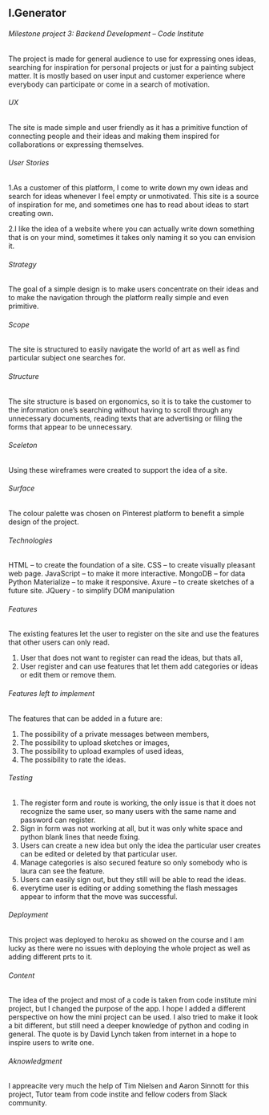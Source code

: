## I.Generator

###### Milestone project 3: Backend Development – Code Institute

The project is made for general audience to use for expressing ones ideas, searching for inspiration 
for personal projects or just for a painting subject matter. It is mostly based on user input 
and customer experience where everybody can participate or come in a search of motivation.

###### UX

The site is made simple and user friendly as it has a primitive function 
of connecting people and their ideas and making them inspired for collaborations or expressing themselves.

###### User Stories

1.As a customer of this platform, I come to write down my own ideas and search for ideas 
whenever I feel empty or unmotivated. This site is a source of inspiration for me, 
and sometimes one has to read about ideas to start creating own.

2.I like the idea of a website where you can actually write down something that is on your mind, 
sometimes it takes only naming it so you can envision it.

###### Strategy

The goal of a simple design is to make users concentrate on their ideas 
and to make the navigation through the platform really simple and even primitive. 

###### Scope

The site is structured to easily navigate the world of art as well as find particular subject one searches for.

###### Structure

The site structure is based on ergonomics, so it is to take the customer to the information 
one’s searching without having to scroll through any unnecessary documents, 
reading texts that are advertising or filing the forms that appear to be unnecessary. 

###### Sceleton

Using these wireframes were created to support the idea of a site.

###### Surface

The colour palette was chosen on Pinterest platform to benefit a simple design of the project.

###### Technologies

HTML – to create the foundation of a site.
CSS – to create visually pleasant web page.
JavaScript – to make it more interactive.
MongoDB – for data 
Python 
Materialize – to make it responsive.
Axure – to create sketches of a future site.
JQuery - to simplify DOM manipulation

###### Features

The existing features let the user to register on the site and use the features that other users can only read.
1. User that does not want to register can read the ideas, but thats all, 
2. User register and can use features that let them add categories or ideas or edit them or remove them.

###### Features left to implement

The features that can be added in a future are: 
1. The possibility of a private messages between members, 
2. The possibility to upload sketches or images, 
3. The possibility to upload examples of used ideas, 
4. The possibility to rate the ideas.

###### Testing

1. The register form and route is working, the only issue is that it does not recognize the same user,
so many users with the same name and password can register.
2. Sign in form was not working at all, but it was only white space and python blank lines that neede fixing.
3. Users can create a new idea but only the idea the particular user creates can be edited or deleted by that 
particular user.
4. Manage categories is also secured feature so only somebody who is laura can see the feature.
5. Users can easily sign out, but they still will be able to read the ideas.
6. everytime user is editing or adding something the flash messages appear to inform that the move was successful.

###### Deployment

This project was deployed to heroku as showed on the course and 
I am lucky as there were no issues with deploying the whole project as well as adding different prts to it.

###### Content

The idea of the project and most of a code is taken from code institute mini project, 
but I changed the purpose of the app.
I hope I added a different perspective on how the mini project can be used.
I also tried to make it look a bit different, but still need a deeper knowledge of python and coding in general.
The quote is by David Lynch taken from internet in a hope to inspire users to write one.

###### Aknowledgment

I appreacite very much the help of Tim Nielsen and Aaron Sinnott for this project,
Tutor team from code instite and fellow coders from Slack community.